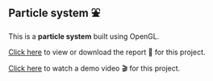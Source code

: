 ## Particle system :fountain:

This is a __particle system__ built using OpenGL.

[Click here](https://github.com/YechengChu/particle-systems/blob/master/Particle%20systems.pdf) to view or download the report :pencil: for this project.

[Click here](https://youtu.be/NknRANvlNaU) to watch a demo video :clapper: for this project.
